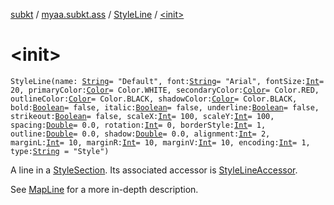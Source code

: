 [subkt](../../index.md) / [myaa.subkt.ass](../index.md) / [StyleLine](index.md) / [&lt;init&gt;](./-init-.md)

# &lt;init&gt;

`StyleLine(name: `[`String`](https://kotlinlang.org/api/latest/jvm/stdlib/kotlin/-string/index.html)` = "Default", font: `[`String`](https://kotlinlang.org/api/latest/jvm/stdlib/kotlin/-string/index.html)` = "Arial", fontSize: `[`Int`](https://kotlinlang.org/api/latest/jvm/stdlib/kotlin/-int/index.html)` = 20, primaryColor: `[`Color`](https://docs.oracle.com/javase/9/docs/api/java/awt/Color.html)` = Color.WHITE, secondaryColor: `[`Color`](https://docs.oracle.com/javase/9/docs/api/java/awt/Color.html)` = Color.RED, outlineColor: `[`Color`](https://docs.oracle.com/javase/9/docs/api/java/awt/Color.html)` = Color.BLACK, shadowColor: `[`Color`](https://docs.oracle.com/javase/9/docs/api/java/awt/Color.html)` = Color.BLACK, bold: `[`Boolean`](https://kotlinlang.org/api/latest/jvm/stdlib/kotlin/-boolean/index.html)` = false, italic: `[`Boolean`](https://kotlinlang.org/api/latest/jvm/stdlib/kotlin/-boolean/index.html)` = false, underline: `[`Boolean`](https://kotlinlang.org/api/latest/jvm/stdlib/kotlin/-boolean/index.html)` = false, strikeout: `[`Boolean`](https://kotlinlang.org/api/latest/jvm/stdlib/kotlin/-boolean/index.html)` = false, scaleX: `[`Int`](https://kotlinlang.org/api/latest/jvm/stdlib/kotlin/-int/index.html)` = 100, scaleY: `[`Int`](https://kotlinlang.org/api/latest/jvm/stdlib/kotlin/-int/index.html)` = 100, spacing: `[`Double`](https://kotlinlang.org/api/latest/jvm/stdlib/kotlin/-double/index.html)` = 0.0, rotation: `[`Int`](https://kotlinlang.org/api/latest/jvm/stdlib/kotlin/-int/index.html)` = 0, borderStyle: `[`Int`](https://kotlinlang.org/api/latest/jvm/stdlib/kotlin/-int/index.html)` = 1, outline: `[`Double`](https://kotlinlang.org/api/latest/jvm/stdlib/kotlin/-double/index.html)` = 0.0, shadow: `[`Double`](https://kotlinlang.org/api/latest/jvm/stdlib/kotlin/-double/index.html)` = 0.0, alignment: `[`Int`](https://kotlinlang.org/api/latest/jvm/stdlib/kotlin/-int/index.html)` = 2, marginL: `[`Int`](https://kotlinlang.org/api/latest/jvm/stdlib/kotlin/-int/index.html)` = 10, marginR: `[`Int`](https://kotlinlang.org/api/latest/jvm/stdlib/kotlin/-int/index.html)` = 10, marginV: `[`Int`](https://kotlinlang.org/api/latest/jvm/stdlib/kotlin/-int/index.html)` = 10, encoding: `[`Int`](https://kotlinlang.org/api/latest/jvm/stdlib/kotlin/-int/index.html)` = 1, type: `[`String`](https://kotlinlang.org/api/latest/jvm/stdlib/kotlin/-string/index.html)` = "Style")`

A line in a [StyleSection](../-style-section/index.md).
Its associated accessor is [StyleLineAccessor](../-style-line-accessor/index.md).

See [MapLine](../-map-line/index.md) for a more in-depth description.

